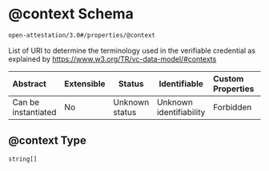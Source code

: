 # @context Schema

```txt
open-attestation/3.0#/properties/@context
```

List of URI to determine the terminology used in the verifiable credential as explained by <https://www.w3.org/TR/vc-data-model/#contexts>


| Abstract            | Extensible | Status         | Identifiable            | Custom Properties | Additional Properties | Access Restrictions | Defined In                                                                       |
| :------------------ | ---------- | -------------- | ----------------------- | :---------------- | --------------------- | ------------------- | -------------------------------------------------------------------------------- |
| Can be instantiated | No         | Unknown status | Unknown identifiability | Forbidden         | Allowed               | none                | [tradetrust.schema.json\*](../out/tradetrust.schema.json "open original schema") |

## @context Type

`string[]`
